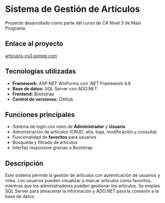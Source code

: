 <h1>Sistema de Gestión de Artículos</h1>
<p>Proyecto desarrollado como parte del curso de C# Nivel 3 de Maxi Programa.</p>

<h2>Enlace al proyecto</h2>
<p><a href="https://articulos-cs3.somee.com/" target="_blank">articulos-cs3.somee.com</a></p>

<h2>Tecnologías utilizadas</h2>
<ul>
    <li><strong>Framework:</strong> ASP.NET WinForms con .NET Framework 4.8</li>
    <li><strong>Base de datos:</strong> SQL Server con ADO.NET</li>
    <li><strong>Frontend:</strong> Bootstrap</li>
    <li><strong>Control de versiones:</strong> GitHub</li>
</ul>

<h2>Funciones principales</h2>
<ul>
    <li>Sistema de login con roles de <strong>Administrador</strong> y <strong>Usuario</strong></li>
    <li>Administración de artículos (CRUD: alta, baja, modificación y consulta)</li>
    <li>Funcionalidad de <strong>favoritos</strong> para usuarios</li>
    <li>Búsqueda y filtrado de artículos</li>
    <li>Interfaz responsive gracias a Bootstrap</li>
</ul>

<h2>Descripción</h2>
<p>Este sistema permite la gestión de artículos con autenticación de usuarios y roles. 
Los usuarios pueden visualizar y marcar artículos como favoritos, mientras que los administradores pueden gestionar los artículos. 
Se emplea SQL Server para almacenar la información y ADO.NET para la conexión a la base de datos.</p>
